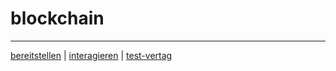# blockchain

---

[bereitstellen](../bereitstellen.md) 
| [interagieren](../interagieren.md) 
| [test-vertag](../test-vertag.md) 
